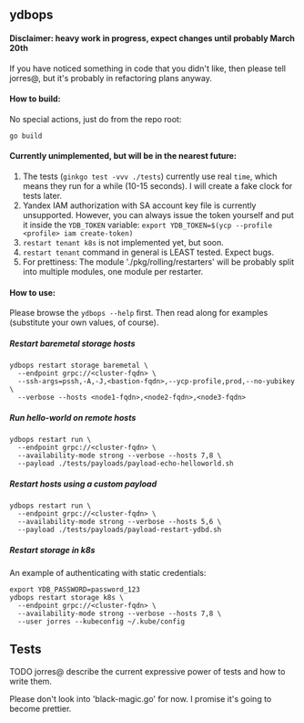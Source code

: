 ## ydbops

#### Disclaimer: heavy work in progress, expect changes until probably March 20th

If you have noticed something in code that you didn't like, then please tell jorres@, but it's probably in refactoring plans anyway.

#### How to build:

No special actions, just do from the repo root:

```
go build
```

#### Currently unimplemented, but will be in the nearest future:

1. The tests (`ginkgo test -vvv ./tests`) currently use real `time`, which means they run for a while (10-15 seconds). I will create a fake clock for tests later.
2. Yandex IAM authorization with SA account key file is currently unsupported.
   However, you can always issue the token yourself and put it inside the `YDB_TOKEN`
   variable: `export YDB_TOKEN=$(ycp --profile <profile> iam create-token)`
3. `restart tenant k8s` is not implemented yet, but soon.
4. `restart tenant` command in general is LEAST tested. Expect bugs.
5. For prettiness: The module './pkg/rolling/restarters' will be probably split into
   multiple modules, one module per restarter.

#### How to use:

Please browse the `ydbops --help` first. Then read along for examples (substitute your own values, of course).

##### Restart baremetal storage hosts

```
ydbops restart storage baremetal \
  --endpoint grpc://<cluster-fqdn> \
  --ssh-args=pssh,-A,-J,<bastion-fqdn>,--ycp-profile,prod,--no-yubikey \
  --verbose --hosts <node1-fqdn>,<node2-fqdn>,<node3-fqdn>
```

##### Run hello-world on remote hosts

```
ydbops restart run \
  --endpoint grpc://<cluster-fqdn> \
  --availability-mode strong --verbose --hosts 7,8 \
  --payload ./tests/payloads/payload-echo-helloworld.sh
```

##### Restart hosts using a custom payload

```
ydbops restart run \
  --endpoint grpc://<cluster-fqdn> \
  --availability-mode strong --verbose --hosts 5,6 \
  --payload ./tests/payloads/payload-restart-ydbd.sh
```

##### Restart storage in k8s

An example of authenticating with static credentials:

```
export YDB_PASSWORD=password_123
ydbops restart storage k8s \
  --endpoint grpc://<cluster-fqdn> \
  --availability-mode strong --verbose --hosts 7,8 \
  --user jorres --kubeconfig ~/.kube/config
```

## Tests

TODO jorres@ describe the current expressive power of tests and how to write them.

Please don't look into 'black-magic.go' for now. I promise it's going to become prettier.
